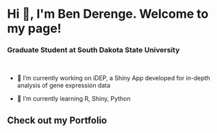 <!--! ### Hi there 👋 -->

<!--
**bderenge/bderenge** is a ✨ _special_ ✨ repository because its `README.md` (this file) appears on your GitHub profile.

Here are some ideas to get you started:

- 🔭 I’m currently working on ...
- 🌱 I’m currently learning ...
- 👯 I’m looking to collaborate on ...
- 🤔 I’m looking for help with ...
- 💬 Ask me about ...
- 📫 How to reach me: ...
- 😄 Pronouns: ...
- ⚡ Fun fact: ...
-->


<h1 align="left">Hi 👋, I'm Ben Derenge. Welcome to my page! </h1>
<h3 align="left">Graduate Student at South Dakota State University</h3>

<br>

- 🔭 I’m currently working on iDEP, a Shiny App developed for in-depth analysis of gene expression data

- 🌱 I’m currently learning R, Shiny, Python

## Check out my Portfolio


